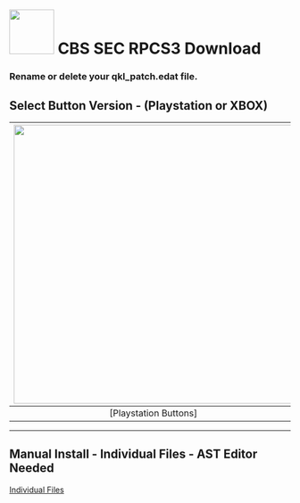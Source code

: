 # <img width="80" src="https://github.com/dylanhale/ScorebugMods/blob/main/assets/images/CBSSEC.png"> CBS SEC RPCS3 Download

### Rename or delete your qkl_patch.edat file.

## Select Button Version - (Playstation or XBOX)
| <img width="500" src="https://github.com/dylanhale/ScorebugMods/blob/main/assets/images/PlaystationC.png">  | <img width="500" src="https://github.com/dylanhale/ScorebugMods/blob/main/assets/images/XboxC.png">
|:---:|:---:|
| [Playstation Buttons] | [XBOX Buttons](https://www.mediafire.com/file/tgsvrxli6r1ha1h/SEC-XboxButtons-V20.1.rar/file) |

---------
## Manual Install - Individual Files - AST Editor Needed
[Individual Files](https://www.mediafire.com/file/hgjrdiz2tehv50y/SEC-Individual-V20.1.rar/file)
